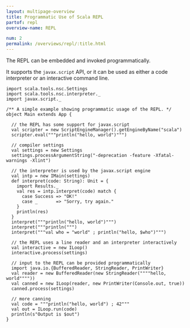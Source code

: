 ```yaml
---
layout: multipage-overview
title: Programmatic Use of Scala REPL
partof: repl
overview-name: REPL

num: 2
permalink: /overviews/repl/:title.html
---
```


The REPL can be embedded and invoked programmatically.

It supports the `javax.script` API, or it can be used
as either a code interpreter or an interactive command line.

    import scala.tools.nsc.Settings
    import scala.tools.nsc.interpreter._
    import javax.script._

    /** A simple example showing programmatic usage of the REPL. */
    object Main extends App {

      // the REPL has some support for javax.script
      val scripter = new ScriptEngineManager().getEngineByName("scala")
      scripter.eval("""println("hello, world")""")

      // compiler settings
      val settings = new Settings
      settings.processArgumentString("-deprecation -feature -Xfatal-warnings -Xlint")

      // the interpreter is used by the javax.script engine
      val intp = new IMain(settings)
      def interpret(code: String): Unit = {
        import Results._
        val res = intp.interpret(code) match {
          case Success => "OK!"
          case _       => "Sorry, try again."
        }
        println(res)
      }
      interpret("""println("hello, world")""")
      interpret("""println(""")
      interpret("""val who = "world" ; println("hello, $who")""")

      // the REPL uses a line reader and an interpreter interactively
      val interactive = new ILoop()
      interactive.process(settings)

      // input to the REPL can be provided programmatically
      import java.io.{BufferedReader, StringReader, PrintWriter}
      val reader = new BufferedReader(new StringReader(""""hello, world""""))
      val canned = new ILoop(reader, new PrintWriter(Console.out, true))
      canned.process(settings)

      // more canning
      val code = """println("hello, world") ; 42"""
      val out = ILoop.run(code)
      println(s"Output is $out")
    }

